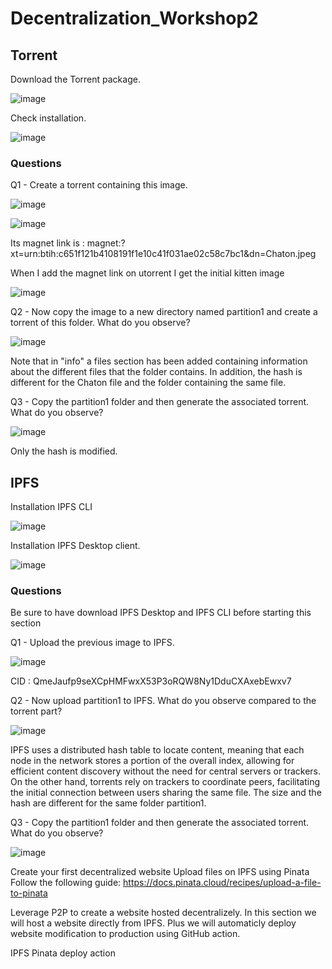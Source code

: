 # Decentralization_Workshop2

## Torrent

Download the Torrent package.

![image](https://github.com/mariondss/Decentralization_Workshop2/assets/114142047/effc320a-c8c4-4bee-89e9-91cdb0448dea)

Check installation.

![image](https://github.com/mariondss/Decentralization_Workshop2/assets/114142047/0db22502-d1ef-42ed-9be8-ee7cb46470bf)

### Questions
Q1 - Create a torrent containing this image.

![image](https://github.com/mariondss/Decentralization_Workshop2/assets/114142047/7d21c57a-4768-4cc8-aeda-5492555a37d6)

![image](https://github.com/mariondss/Decentralization_Workshop2/assets/114142047/131b324a-b577-467c-8708-799b853cc001)

Its magnet link is : magnet:?xt=urn:btih:c651f121b4108191f1e10c41f031ae02c58c7bc1&dn=Chaton.jpeg

When I add the magnet link on utorrent I get the initial kitten image

![image](https://github.com/mariondss/Decentralization_Workshop2/assets/114142047/b3ffcfe4-e8fe-4440-9783-d21ed8f5d4be)


Q2 - Now copy the image to a new directory named partition1 and create a torrent of this folder. What do you observe?

![image](https://github.com/mariondss/Decentralization_Workshop2/assets/114142047/785778dd-3cf3-47b3-ba63-7284f7a11ac2)

Note that in "info" a files section has been added containing information about the different files that the folder contains. In addition, the hash is different for the Chaton file and the folder containing the same file.


Q3 - Copy the partition1 folder and then generate the associated torrent. What do you observe?

![image](https://github.com/mariondss/Decentralization_Workshop2/assets/114142047/b28423a8-947e-486e-92de-3958a56d1cdc)

Only the hash is modified.


## IPFS

Installation IPFS CLI 

![image](https://github.com/mariondss/Decentralization_Workshop2/assets/114142047/d18b8639-7033-4152-85ea-f53e0079d326)

Installation IPFS Desktop client.

![image](https://github.com/mariondss/Decentralization_Workshop2/assets/114142047/50aade1f-dfc4-40f2-819f-3230f3aa2858)


### Questions
Be sure to have download IPFS Desktop and IPFS CLI before starting this section

Q1 - Upload the previous image to IPFS.

![image](https://github.com/mariondss/Decentralization_Workshop2/assets/114142047/a4a92a3a-3741-4ea2-b032-17841796707f)

CID : QmeJaufp9seXCpHMFwxX53P3oRQW8Ny1DduCXAxebEwxv7

Q2 - Now upload partition1 to IPFS. What do you observe compared to the torrent part?

![image](https://github.com/mariondss/Decentralization_Workshop2/assets/114142047/c9b4b64a-d7cb-49e7-bf8d-150fa8e8f724)

IPFS uses a distributed hash table to locate content, meaning that each node in the network stores a portion of the overall index, allowing for efficient content discovery without the need for central servers or trackers. On the other hand, torrents rely on trackers to coordinate peers, facilitating the initial connection between users sharing the same file. The size and the hash are different for the same folder partition1.

Q3 - Copy the partition1 folder and then generate the associated torrent. What do you observe?

![image](https://github.com/mariondss/Decentralization_Workshop2/assets/114142047/451fef62-e383-4066-84ac-b2c1426b9ce0)

Create your first decentralized website
Upload files on IPFS using Pinata
Follow the following guide: https://docs.pinata.cloud/recipes/upload-a-file-to-pinata

Leverage P2P to create a website hosted decentralizely.
In this section we will host a website directly from IPFS. Plus we will automaticly deploy website modification to production using GitHub action.

IPFS Pinata deploy action
